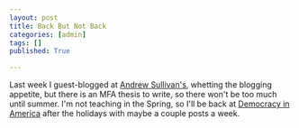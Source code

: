 ```yaml
---
layout: post
title: Back But Not Back
categories: [admin]
tags: []
published: True

---
```


Last week I guest-blogged at [Andrew Sullivan's](http://dish.andrewsullivan.com), whetting the blogging appetite, but there is an MFA thesis to write, so there won't be too much until summer. I'm not teaching in the Spring, so I'll be back at [Democracy in America](http://economist.com/blogs/democracyinamerica) after the holidays with maybe a couple posts a week. 